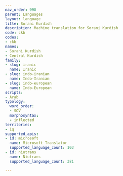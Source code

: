 ```yaml
---
nav_order: 998
parent: Languages
layout: language
title: Sorani Kurdish
description: Machine translation for Sorani Kurdish
code: ckb
codes:
- ckb
names:
- Sorani Kurdish
- Central Kurdish
family:
- slug: iranic
  name: Iranic
- slug: indo-iranian
  name: Indo-Iranian
- slug: indo-european
  name: Indo-European
scripts:
- Arab
typology:
  word_order:
  - SOV
  morphosyntax:
  - inflected
territories:
- iq
supported_apis:
- id: microsoft
  name: Microsoft Translator
  supported_language_count: 103
- id: niutrans
  name: Niutrans
  supported_language_count: 381

---
```


